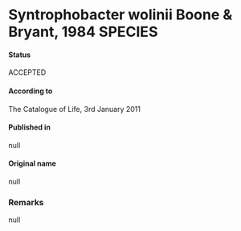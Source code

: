 # Syntrophobacter wolinii Boone & Bryant, 1984 SPECIES

#### Status
ACCEPTED

#### According to
The Catalogue of Life, 3rd January 2011

#### Published in
null

#### Original name
null

### Remarks
null